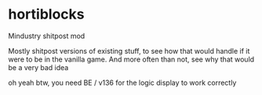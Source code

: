 # hortiblocks
Mindustry shitpost mod

Mostly shitpost versions of existing stuff, to see how that would handle if it were to be in the vanilla game. And more often than not, see why that would be a very bad idea

oh yeah btw, you need BE / v136 for the logic display to work correctly

